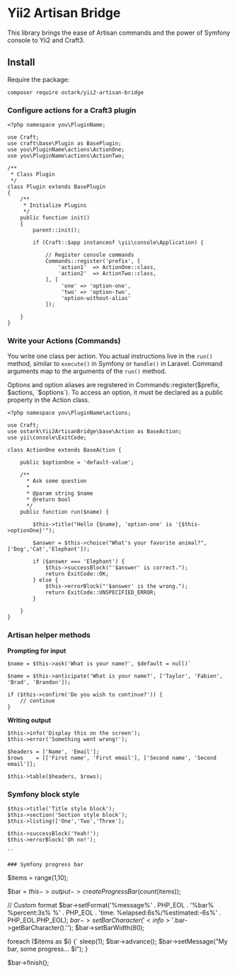 # Yii2 Artisan Bridge

This library brings the ease of Artisan commands and the power of Symfony console to Yii2 and Craft3.

## Install

Require the package:
```
composer require ostark/yii2-artisan-bridge
```

### Configure actions for a Craft3 plugin
```
<?php namespace you\PluginName;

use Craft;
use craft\base\Plugin as BasePlugin;
use you\PluginName\actions\ActionOne;
use you\PluginName\actions\ActionTwo;

/**
 * Class Plugin
 */
class Plugin extends BasePlugin
{
    /**
     * Initialize Plugins
     */
    public function init()
    {
        parent::init();

        if (Craft::$app instanceof \yii\console\Application) {

            // Register console commands
            Commands::register('prefix', [
                'action1'  => ActionOne::class,
                'action2'  => ActionTwo::class,
            ], [
                 'one' => 'option-one',
                 'two' => 'option-two',
                 'option-without-alias'
            ]);
        
    }
}

```

### Write your Actions (Commands)

You write one class per action. You actual instructions live in the `run()` method, similar to 
`execute()` in Symfony or `handle()` in Laravel. Command arguments map to the arguments of the `run()` method.

Options and option aliases are registered in Commands::register($prefix, $actions, `$options`). To access an option, 
it must be declared as a public property in the Action class. 

```
<?php namespace you\PluginName\actions;

use Craft;
use ostark\Yii2ArtisanBridge\base\Action as BaseAction;
use yii\console\ExitCode;

class ActionOne extends BaseAction {

    public $optionOne = 'default-value';
    
    /**
      * Ask some question
      *
      * @param string $name
      * @return bool
      */
    public function run($name) {
    
        $this->title("Hello {$name}, 'option-one' is '{$this->optionOne}'");
        
        $answer = $this->choice("What's your favorite animal?", ['Dog','Cat','Elephant']);
        
        if ($answer === 'Elephant') {
            $this->successBlock("'$answer' is correct.");
            return ExitCode::OK;
        } else {
            $this->errorBlock("'$answer' is the wrong.");
            return ExitCode::UNSPECIFIED_ERROR;
        }
    
    }
}   
```

### Artisan helper methods

**Prompting for input**

```
$name = $this->ask('What is your name?', $default = null)`
```
```
$name = $this->anticipate('What is your name?', ['Taylor', 'Fabien', 'Brad', 'Brandon']);
```
```
if ($this->confirm('Do you wish to continue?')) {
    // continue
}
```
**Writing output**

```
$this->info('Display this on the screen');
$this->error('Something went wrong!');
```

```
$headers = ['Name', 'Email'];
$rows    = [['First name', 'First email'], ['Second name', 'Second email']];

$this->table($headers, $rows);
```

### Symfony block style

```
$this->title('Title style block');
$this->section('Section style block');
$this->listing(['One','Two','Three'];

$this->successBlock('Yeah!');
$this->errorBlock('Oh no!');

``

### Symfony progress bar

```
$items = range(1,10);

$bar = $this->output->createProgressBar(count($items));

// Custom format
$bar->setFormat('%message%' . PHP_EOL . '%bar% %percent:3s% %' . PHP_EOL . 'time:  %elapsed:6s%/%estimated:-6s%' . PHP_EOL.PHP_EOL);
$bar->setBarCharacter('<info>'.$bar->getBarCharacter().'</info>');
$bar->setBarWidth(80);

foreach ($items as $i) {`
    sleep(1);
    $bar->advance();
    $bar->setMessage("My bar, some progress... $i");
}

$bar->finish();
```
